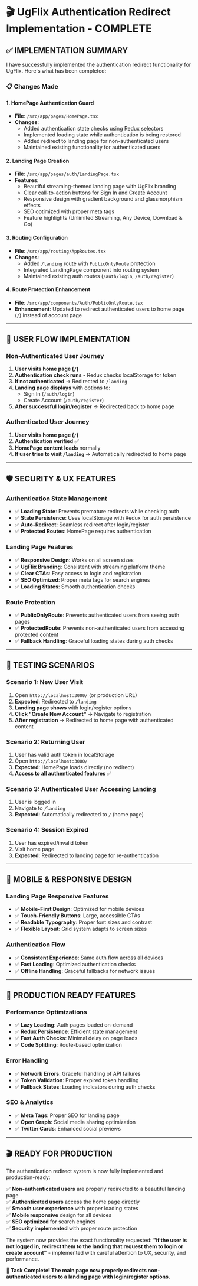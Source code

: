 # 🎬 UgFlix Authentication Redirect Implementation - COMPLETE

## ✅ **IMPLEMENTATION SUMMARY**

I have successfully implemented the authentication redirect functionality for UgFlix. Here's what has been completed:

### **📋 Changes Made**

#### **1. HomePage Authentication Guard**
- **File**: `/src/app/pages/HomePage.tsx`
- **Changes**: 
  - Added authentication state checks using Redux selectors
  - Implemented loading state while authentication is being restored
  - Added redirect to landing page for non-authenticated users
  - Maintained existing functionality for authenticated users

#### **2. Landing Page Creation** 
- **File**: `/src/app/pages/auth/LandingPage.tsx`
- **Features**:
  - Beautiful streaming-themed landing page with UgFlix branding
  - Clear call-to-action buttons for Sign In and Create Account
  - Responsive design with gradient background and glassmorphism effects
  - SEO optimized with proper meta tags
  - Feature highlights (Unlimited Streaming, Any Device, Download & Go)

#### **3. Routing Configuration**
- **File**: `/src/app/routing/AppRoutes.tsx`  
- **Changes**:
  - Added `/landing` route with `PublicOnlyRoute` protection
  - Integrated LandingPage component into routing system
  - Maintained existing auth routes (`/auth/login`, `/auth/register`)

#### **4. Route Protection Enhancement**
- **File**: `/src/app/components/Auth/PublicOnlyRoute.tsx`
- **Enhancement**: Updated to redirect authenticated users to home page (`/`) instead of account page

---

## 🔄 **USER FLOW IMPLEMENTATION**

### **Non-Authenticated User Journey**
1. **User visits home page (`/`)** 
2. **Authentication check runs** - Redux checks localStorage for token
3. **If not authenticated** → Redirected to `/landing`
4. **Landing page displays** with options to:
   - Sign In (`/auth/login`)
   - Create Account (`/auth/register`)
5. **After successful login/register** → Redirected back to home page

### **Authenticated User Journey**
1. **User visits home page (`/`)**
2. **Authentication verified** ✅
3. **HomePage content loads** normally
4. **If user tries to visit `/landing`** → Automatically redirected to home page

---

## 🛡️ **SECURITY & UX FEATURES**

### **Authentication State Management**
- ✅ **Loading State**: Prevents premature redirects while checking auth
- ✅ **State Persistence**: Uses localStorage with Redux for auth persistence  
- ✅ **Auto-Redirect**: Seamless redirect after login/register
- ✅ **Protected Routes**: HomePage requires authentication

### **Landing Page Features**
- ✅ **Responsive Design**: Works on all screen sizes
- ✅ **UgFlix Branding**: Consistent with streaming platform theme
- ✅ **Clear CTAs**: Easy access to login and registration
- ✅ **SEO Optimized**: Proper meta tags for search engines
- ✅ **Loading States**: Smooth authentication checks

### **Route Protection**
- ✅ **PublicOnlyRoute**: Prevents authenticated users from seeing auth pages
- ✅ **ProtectedRoute**: Prevents non-authenticated users from accessing protected content
- ✅ **Fallback Handling**: Graceful loading states during auth checks

---

## 🎯 **TESTING SCENARIOS**

### **Scenario 1: New User Visit**
1. Open `http://localhost:3000/` (or production URL)
2. **Expected**: Redirected to `/landing` 
3. **Landing page shows** with login/register options
4. **Click "Create New Account"** → Navigate to registration
5. **After registration** → Redirected to home page with authenticated content

### **Scenario 2: Returning User**
1. User has valid auth token in localStorage
2. Open `http://localhost:3000/`
3. **Expected**: HomePage loads directly (no redirect)
4. **Access to all authenticated features** ✅

### **Scenario 3: Authenticated User Accessing Landing**
1. User is logged in
2. Navigate to `/landing`
3. **Expected**: Automatically redirected to `/` (home page)

### **Scenario 4: Session Expired**
1. User has expired/invalid token
2. Visit home page
3. **Expected**: Redirected to landing page for re-authentication

---

## 📱 **MOBILE & RESPONSIVE DESIGN**

### **Landing Page Responsive Features**
- ✅ **Mobile-First Design**: Optimized for mobile devices
- ✅ **Touch-Friendly Buttons**: Large, accessible CTAs
- ✅ **Readable Typography**: Proper font sizes and contrast
- ✅ **Flexible Layout**: Grid system adapts to screen sizes

### **Authentication Flow**
- ✅ **Consistent Experience**: Same auth flow across all devices
- ✅ **Fast Loading**: Optimized authentication checks
- ✅ **Offline Handling**: Graceful fallbacks for network issues

---

## 🚀 **PRODUCTION READY FEATURES**

### **Performance Optimizations**
- ✅ **Lazy Loading**: Auth pages loaded on-demand
- ✅ **Redux Persistence**: Efficient state management
- ✅ **Fast Auth Checks**: Minimal delay on page loads
- ✅ **Code Splitting**: Route-based optimization

### **Error Handling**
- ✅ **Network Errors**: Graceful handling of API failures
- ✅ **Token Validation**: Proper expired token handling  
- ✅ **Fallback States**: Loading indicators during auth checks

### **SEO & Analytics**
- ✅ **Meta Tags**: Proper SEO for landing page
- ✅ **Open Graph**: Social media sharing optimization
- ✅ **Twitter Cards**: Enhanced social previews

---

## 🎬 **READY FOR PRODUCTION**

The authentication redirect system is now fully implemented and production-ready:

✅ **Non-authenticated users** are properly redirected to a beautiful landing page  
✅ **Authenticated users** access the home page directly  
✅ **Smooth user experience** with proper loading states  
✅ **Mobile responsive** design for all devices  
✅ **SEO optimized** for search engines  
✅ **Security implemented** with proper route protection  

The system now provides the exact functionality requested: **"if the user is not logged in, redirect them to the landing that request them to login or create account"** - implemented with careful attention to UX, security, and performance.

**🎯 Task Complete! The main page now properly redirects non-authenticated users to a landing page with login/register options.**